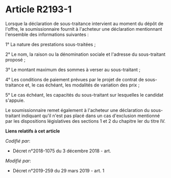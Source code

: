# Article R2193-1

Lorsque la déclaration de sous-traitance intervient au moment du dépôt de l'offre, le soumissionnaire fournit à l'acheteur
une déclaration mentionnant l'ensemble des informations suivantes :

1° La nature des prestations sous-traitées ;

2° Le nom, la raison ou la dénomination sociale et l'adresse du sous-traitant proposé ;

3° Le montant maximum des sommes à verser au sous-traitant ;

4° Les conditions de paiement prévues par le projet de contrat de sous-traitance et, le cas échéant, les modalités de
variation des prix ;

5° Le cas échéant, les capacités du sous-traitant sur lesquelles le candidat s'appuie.

Le soumissionnaire remet également à l'acheteur une déclaration du sous-traitant indiquant qu'il n'est pas placé dans un cas
d'exclusion mentionné par les dispositions législatives des sections 1 et 2 du chapitre Ier du titre IV.

**Liens relatifs à cet article**

_Codifié par_:

  - Décret n°2018-1075 du 3 décembre 2018 - art.

_Modifié par_:

  - Décret n°2019-259 du 29 mars 2019 - art. 1
